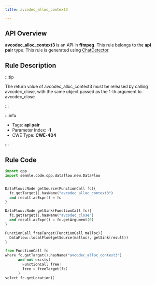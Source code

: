 ```yaml
---
title: avcodec_alloc_context3

---
```



## API Overview
**avcodec_alloc_context3** is an API in **ffmpeg**. This rule belongs to the **api pair** type. This rule is generated using [ChatDetector](../../tools/ChatDetector).
## Rule Description

:::tip

The return value of avcodec_alloc_context3 must be released by calling avcodec_close, with the same object passed as the 1-th argument to avcodec_close

:::

:::info

- Tags: **api pair**
- Parameter Index: **-1**
- CWE Type: **CWE-404**

:::

## Rule Code
```python
import cpp
import semmle.code.cpp.dataflow.new.DataFlow


DataFlow::Node getSource(FunctionCall fc){
  fc.getTarget().hasName("avcodec_alloc_context3")
  and result.asExpr() = fc
}

DataFlow::Node getSink(FunctionCall fc){
  fc.getTarget().hasName("avcodec_close")
  and result.asExpr() = fc.getArgument(0)
}

FunctionCall freeTarget(FunctionCall malloc){
  DataFlow::localFlow(getSource(malloc), getSink(result))
}

from FunctionCall fc
where fc.getTarget().hasName("avcodec_alloc_context3")
      and not exists(
        FunctionCall free| 
        free = freeTarget(fc)
      )
select fc.getLocation()

```